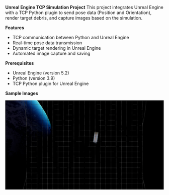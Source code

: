 **Unreal Engine TCP Simulation Project**
This project integrates Unreal Engine with a TCP Python plugin to send pose data (Position and Orientation), render target debris, and capture images based on the simulation.

**Features**
  - TCP communication between Python and Unreal Engine
  - Real-time pose data transmission
  - Dynamic target rendering in Unreal Engine
  - Automated image capture and saving

**Prerequisites**
  - Unreal Engine (version 5.2)
  - Python (version 3.9)
  - TCP Python plugin for Unreal Engine

**Sample Images**

![Image Sample](https://github.com/Mushu1X/Unreal_DataCollection_Tether_Net/blob/main/Image_1.png)
